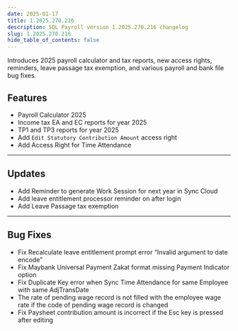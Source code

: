```yaml
---
date: 2025-01-17
title: 1.2025.270.216
description: SQL Payroll version 1.2025.270.216 changelog
slug: 1.2025.270.216
hide_table_of_contents: false
---
```


Introduces 2025 payroll calculator and tax reports, new access rights, reminders, leave passage tax exemption, and various payroll and bank file bug fixes.

<!-- truncate -->

## Features

- Payroll Calculator 2025
- Income tax EA and EC reports for year 2025
- TP1 and TP3 reports for year 2025
- Add `Edit Statutory Contribution Amount` access right
- Add Access Right for Time Attendance

---

## Updates

- Add Reminder to generate Work Session for next year in Sync Cloud
- Add leave entitlement processor reminder on after login
- Add Leave Passage tax exemption

---

## Bug Fixes

- Fix Recalculate leave entitlement prompt error “Invalid argument to date encode”
- Fix Maybank Universal Payment Zakat format missing Payment Indicator option
- Fix Duplicate Key error when Sync Time Attendance for same Employee with same AdjTransDate
- The rate of pending wage record is not filled with the employee wage rate if the code of pending wage record is changed
- Fix Paysheet contribution amount is incorrect if the Esc key is pressed after editing
